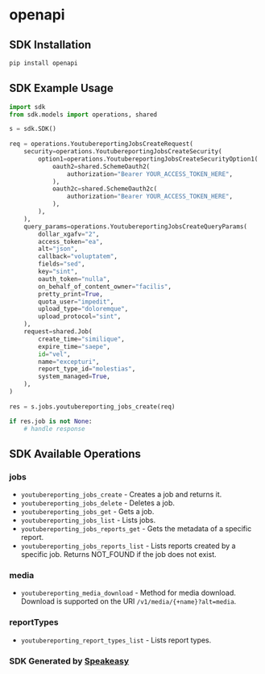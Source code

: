 # openapi

<!-- Start SDK Installation -->
## SDK Installation

```bash
pip install openapi
```
<!-- End SDK Installation -->

## SDK Example Usage
<!-- Start SDK Example Usage -->
```python
import sdk
from sdk.models import operations, shared

s = sdk.SDK()
    
req = operations.YoutubereportingJobsCreateRequest(
    security=operations.YoutubereportingJobsCreateSecurity(
        option1=operations.YoutubereportingJobsCreateSecurityOption1(
            oauth2=shared.SchemeOauth2(
                authorization="Bearer YOUR_ACCESS_TOKEN_HERE",
            ),
            oauth2c=shared.SchemeOauth2c(
                authorization="Bearer YOUR_ACCESS_TOKEN_HERE",
            ),
        ),
    ),
    query_params=operations.YoutubereportingJobsCreateQueryParams(
        dollar_xgafv="2",
        access_token="ea",
        alt="json",
        callback="voluptatem",
        fields="sed",
        key="sint",
        oauth_token="nulla",
        on_behalf_of_content_owner="facilis",
        pretty_print=True,
        quota_user="impedit",
        upload_type="doloremque",
        upload_protocol="sint",
    ),
    request=shared.Job(
        create_time="similique",
        expire_time="saepe",
        id="vel",
        name="excepturi",
        report_type_id="molestias",
        system_managed=True,
    ),
)
    
res = s.jobs.youtubereporting_jobs_create(req)

if res.job is not None:
    # handle response
```
<!-- End SDK Example Usage -->

<!-- Start SDK Available Operations -->
## SDK Available Operations

### jobs

* `youtubereporting_jobs_create` - Creates a job and returns it.
* `youtubereporting_jobs_delete` - Deletes a job.
* `youtubereporting_jobs_get` - Gets a job.
* `youtubereporting_jobs_list` - Lists jobs.
* `youtubereporting_jobs_reports_get` - Gets the metadata of a specific report.
* `youtubereporting_jobs_reports_list` - Lists reports created by a specific job. Returns NOT_FOUND if the job does not exist.

### media

* `youtubereporting_media_download` - Method for media download. Download is supported on the URI `/v1/media/{+name}?alt=media`.

### reportTypes

* `youtubereporting_report_types_list` - Lists report types.

<!-- End SDK Available Operations -->

### SDK Generated by [Speakeasy](https://docs.speakeasyapi.dev/docs/using-speakeasy/client-sdks)
